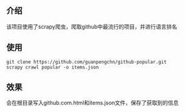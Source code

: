 ## 介绍
该项目使用了scrapy爬虫，爬取github中最流行的项目，并进行语言排名

## 使用
```
git clone https://github.com/guanpengchn/github-popular.git
scrapy crawl popular -o items.json
``` 

## 效果
会在根目录写入github.com.html和items.json文件，保存了获取到的信息
